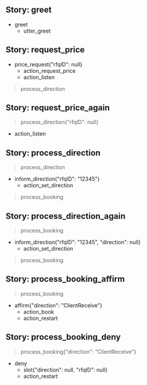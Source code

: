 ## Story: greet                     <!-- name of the story - just for debugging -->
* greet
    - utter_greet

## Story: request_price
* price_request{"rfqID": null}
   - action_request_price
   - action_listen
> process_direction

## Story: request_price_again
> process_direction{"rfqID": null}
   - action_listen

## Story: process_direction
> process_direction
* inform_direction{"rfqID": "12345"}
   - action_set_direction
> process_booking

## Story: process_direction_again
> process_booking
* inform_direction{"rfqID": "12345", "direction": null}
   - action_set_direction
> process_booking

## Story: process_booking_affirm
> process_booking
* affirm{"direction": "ClientReceive"}
   - action_book
   - action_restart

## Story: process_booking_deny
> process_booking{"direction": "ClientReceive"}
* deny
   - slot{"direction": null, "rfqID": null}
   - action_restart

